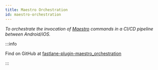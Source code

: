 ```yaml
---
title: Maestro Orchestration
id: maestro-orchestration
---
```


_To orchestrate the invocation of [Maestro](https://maestro.mobile.dev/) commands in a CI/CD pipeline between Android/iOS._


:::info

Find on GitHub at [fastlane-plugin-maestro_orchestration](https://github.com/sourcetoad/fastlane-plugin-maestro_orchestration)

:::
